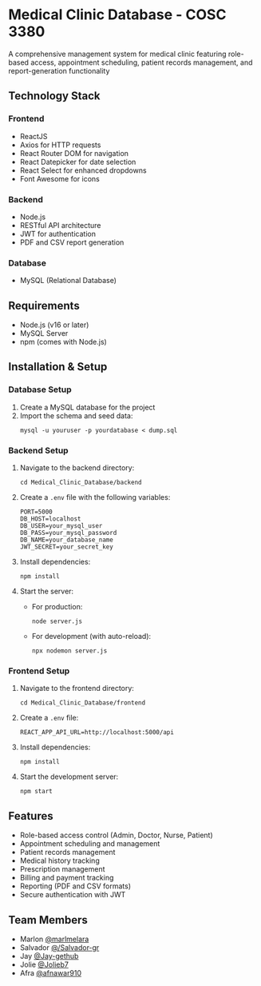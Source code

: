# Medical Clinic Database - COSC 3380

A comprehensive management system for medical clinic featuring role-based access, appointment scheduling, patient records management, and report-generation functionality

## Technology Stack

### Frontend
- ReactJS
- Axios for HTTP requests
- React Router DOM for navigation
- React Datepicker for date selection
- React Select for enhanced dropdowns
- Font Awesome for icons

### Backend
- Node.js
- RESTful API architecture
- JWT for authentication
- PDF and CSV report generation

### Database
- MySQL (Relational Database)

## Requirements

- Node.js (v16 or later)
- MySQL Server
- npm (comes with Node.js)

## Installation & Setup

### Database Setup
1. Create a MySQL database for the project
2. Import the schema and seed data:
   ```
   mysql -u youruser -p yourdatabase < dump.sql
   ```

### Backend Setup
1. Navigate to the backend directory:
   ```
   cd Medical_Clinic_Database/backend
   ```

2. Create a `.env` file with the following variables:
   ```
   PORT=5000
   DB_HOST=localhost
   DB_USER=your_mysql_user
   DB_PASS=your_mysql_password
   DB_NAME=your_database_name
   JWT_SECRET=your_secret_key
   ```

3. Install dependencies:
   ```
   npm install
   ```

4. Start the server:
   - For production:
     ```
     node server.js
     ```
   - For development (with auto-reload):
     ```
     npx nodemon server.js
     ```

### Frontend Setup
1. Navigate to the frontend directory:
   ```
   cd Medical_Clinic_Database/frontend
   ```

2. Create a `.env` file:
   ```
   REACT_APP_API_URL=http://localhost:5000/api
   ```

3. Install dependencies:
   ```
   npm install
   ```

4. Start the development server:
   ```
   npm start
   ```

## Features

- Role-based access control (Admin, Doctor, Nurse, Patient)
- Appointment scheduling and management
- Patient records management
- Medical history tracking
- Prescription management
- Billing and payment tracking
- Reporting (PDF and CSV formats)
- Secure authentication with JWT

## Team Members
- Marlon [@marlmelara](https://github.com/marlmelara)
- Salvador   [@/Salvador-gr](https://github.com/Salvador-gr)
- Jay  [@Jay-gethub](https://github.com/Jay-gethub)
- Jolie  [@Jolieb7](https://github.com/Jolieb7)
- Afra [@afnawar910](https://github.com/afnawar910)



